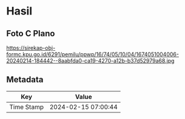 # Hasil

## Foto C Plano

https://sirekap-obj-formc.kpu.go.id/6291/pemilu/ppwp/16/74/05/10/04/1674051004006-20240214-184442--8aabfda0-ca19-4270-a12b-b37d52979a68.jpg


## Metadata

| Key        | Value               |
| ---------- | ------------------- |
| Time Stamp | 2024-02-15 07:00:44 |



